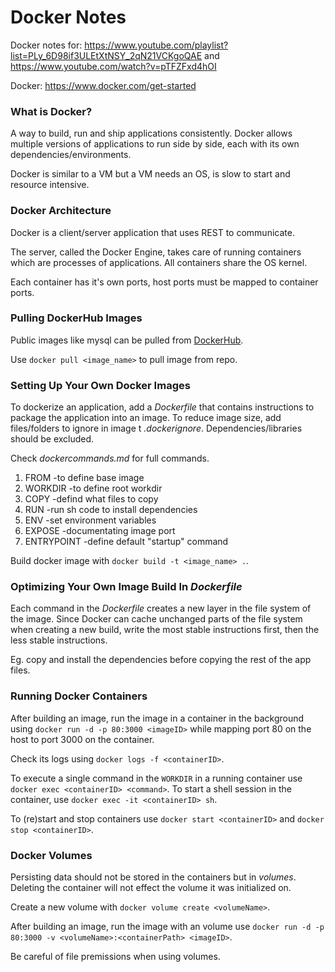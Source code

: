 # Docker Notes

Docker notes for: https://www.youtube.com/playlist?list=PLy_6D98if3ULEtXtNSY_2qN21VCKgoQAE and https://www.youtube.com/watch?v=pTFZFxd4hOI

Docker: https://www.docker.com/get-started

### What is Docker?

A way to build, run and ship applications consistently. Docker allows multiple versions of applications to run side by side, each with its own dependencies/environments.

Docker is similar to a VM but a VM needs an OS, is slow to start and resource intensive.

### Docker Architecture

Docker is a client/server application that uses REST to communicate.

The server, called the Docker Engine, takes care of running containers which are processes of applications. All containers share the OS kernel.

Each container has it's own ports, host ports must be mapped to container ports.

### Pulling DockerHub Images

Public images like mysql can be pulled from [DockerHub](https://hub.docker.com/).

Use `docker pull <image_name>` to pull image from repo.

### Setting Up Your Own Docker Images

To dockerize an application, add a _Dockerfile_ that contains instructions to package the application into an image.
To reduce image size, add files/folders to ignore in image t _.dockerignore_. Dependencies/libraries should be excluded.

Check _dockercommands.md_ for full commands.

1. FROM -to define base image
2. WORKDIR -to define root workdir
3. COPY -defind what files to copy
4. RUN -run sh code to install dependencies
5. ENV -set environment variables
6. EXPOSE -documentating image port
7. ENTRYPOINT -define default "startup" command

Build docker image with `docker build -t <image_name> .`.

### Optimizing Your Own Image Build In _Dockerfile_

Each command in the _Dockerfile_ creates a new layer in the file system of the image. Since Docker can cache unchanged parts of the file system when creating a new build, write the most stable instructions first, then the less stable instructions.

Eg. copy and install the dependencies before copying the rest of the app files.

### Running Docker Containers

After building an image, run the image in a container in the background using `docker run -d -p 80:3000 <imageID>` while mapping port 80 on the host to port 3000 on the container.

Check its logs using `docker logs -f <containerID>`.

To execute a single command in the `WORKDIR` in a running container use `docker exec <containerID> <command>`. To start a shell session in the container, use `docker exec -it <containerID> sh`.

To (re)start and stop containers use `docker start <containerID>` and `docker stop <containerID>`.

### Docker Volumes

Persisting data should not be stored in the containers but in _volumes_. Deleting the container will not effect the volume it was initialized on.

Create a new volume with `docker volume create <volumeName>`.

After building an image, run the image with an volume use `docker run -d -p 80:3000 -v <volumeName>:<containerPath> <imageID>`.

Be careful of file premissions when using volumes.
